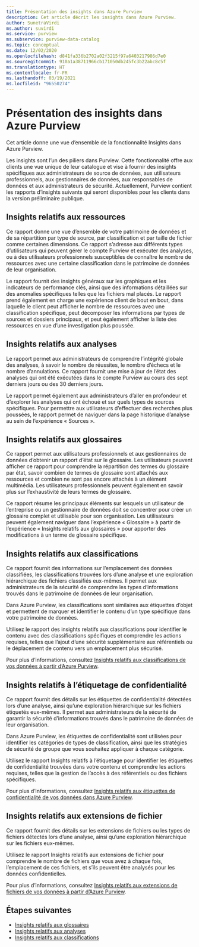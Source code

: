 ```yaml
---
title: Présentation des insights dans Azure Purview
description: Cet article décrit les insights dans Azure Purview.
author: SunetraVirdi
ms.author: suvirdi
ms.service: purview
ms.subservice: purview-data-catalog
ms.topic: conceptual
ms.date: 12/02/2020
ms.openlocfilehash: d841fa336b2702a02f3215f97a6403217986d7e0
ms.sourcegitcommit: 910a1a38711966cb171050db245fc3b22abc8c5f
ms.translationtype: HT
ms.contentlocale: fr-FR
ms.lasthandoff: 03/19/2021
ms.locfileid: "96550274"
---
```

# <a name="understand-insights-in-azure-purview"></a>Présentation des insights dans Azure Purview

Cet article donne une vue d’ensemble de la fonctionnalité Insights dans Azure Purview.

Les insights sont l’un des piliers dans Purview. Cette fonctionnalité offre aux clients une vue unique de leur catalogue et vise à fournir des insights spécifiques aux administrateurs de source de données, aux utilisateurs professionnels, aux gestionnaires de données, aux responsables de données et aux administrateurs de sécurité. Actuellement, Purview contient les rapports d’insights suivants qui seront disponibles pour les clients dans la version préliminaire publique.

## <a name="asset-insights"></a>Insights relatifs aux ressources

Ce rapport donne une vue d’ensemble de votre patrimoine de données et de sa répartition par type de source, par classification et par taille de fichier comme certaines dimensions. Ce rapport s’adresse aux différents types d’utilisateurs qui peuvent gérer le compte Purview et exécuter des analyses, ou à des utilisateurs professionnels susceptibles de connaître le nombre de ressources avec une certaine classification dans le patrimoine de données de leur organisation. 

Le rapport fournit des insights généraux sur les graphiques et les indicateurs de performance clés, ainsi que des informations détaillées sur des anomalies spécifiques telles que les fichiers mal placés. Le rapport prend également en charge une expérience client de bout en bout, dans laquelle le client peut afficher le nombre de ressources avec une classification spécifique, peut décomposer les informations par types de sources et dossiers principaux, et peut également afficher la liste des ressources en vue d’une investigation plus poussée.

## <a name="scan-insights"></a>Insights relatifs aux analyses

Le rapport permet aux administrateurs de comprendre l’intégrité globale des analyses, à savoir le nombre de réussites, le nombre d’échecs et le nombre d’annulations. Ce rapport fournit une mise à jour de l’état des analyses qui ont été exécutées dans le compte Purview au cours des sept derniers jours ou des 30 derniers jours.

Le rapport permet également aux administrateurs d’aller en profondeur et d’explorer les analyses qui ont échoué et sur quels types de sources spécifiques. Pour permettre aux utilisateurs d’effectuer des recherches plus poussées, le rapport permet de naviguer dans la page historique d’analyse au sein de l’expérience « Sources ».

## <a name="glossary-insights"></a>Insights relatifs aux glossaires

Ce rapport permet aux utilisateurs professionnels et aux gestionnaires de données d’obtenir un rapport d’état sur le glossaire. Les utilisateurs peuvent afficher ce rapport pour comprendre la répartition des termes du glossaire par état, savoir combien de termes de glossaire sont attachés aux ressources et combien ne sont pas encore attachés à un élément multimédia. Les utilisateurs professionnels peuvent également en savoir plus sur l’exhaustivité de leurs termes de glossaire. 

Ce rapport résume les principaux éléments sur lesquels un utilisateur de l’entreprise ou un gestionnaire de données doit se concentrer pour créer un glossaire complet et utilisable pour son organisation. Les utilisateurs peuvent également naviguer dans l’expérience « Glossaire » à partir de l’expérience « Insights relatifs aux glossaires » pour apporter des modifications à un terme de glossaire spécifique.

## <a name="classification-insights"></a>Insights relatifs aux classifications

Ce rapport fournit des informations sur l’emplacement des données classifiées, les classifications trouvées lors d’une analyse et une exploration hiérarchique des fichiers classifiés eux-mêmes. Il permet aux administrateurs de la sécurité de comprendre les types d’informations trouvés dans le patrimoine de données de leur organisation. 

Dans Azure Purview, les classifications sont similaires aux étiquettes d’objet et permettent de marquer et identifier le contenu d’un type spécifique dans votre patrimoine de données.

Utilisez le rapport des insights relatifs aux classifications pour identifier le contenu avec des classifications spécifiques et comprendre les actions requises, telles que l’ajout d’une sécurité supplémentaire aux référentiels ou le déplacement de contenu vers un emplacement plus sécurisé.

Pour plus d’informations, consultez [Insights relatifs aux classifications de vos données à partir d’Azure Purview](classification-insights.md).

## <a name="sensitivity-labeling-insights"></a>Insights relatifs à l’étiquetage de confidentialité

Ce rapport fournit des détails sur les étiquettes de confidentialité détectées lors d’une analyse, ainsi qu’une exploration hiérarchique sur les fichiers étiquetés eux-mêmes. Il permet aux administrateurs de la sécurité de garantir la sécurité d’informations trouvés dans le patrimoine de données de leur organisation. 

Dans Azure Purview, les étiquettes de confidentialité sont utilisées pour identifier les catégories de types de classification, ainsi que les stratégies de sécurité de groupe que vous souhaitez appliquer à chaque catégorie.

Utilisez le rapport Insights relatifs à l’étiquetage pour identifier les étiquettes de confidentialité trouvées dans votre contenu et comprendre les actions requises, telles que la gestion de l’accès à des référentiels ou des fichiers spécifiques.

Pour plus d’informations, consultez [Insights relatifs aux étiquettes de confidentialité de vos données dans Azure Purview](sensitivity-insights.md).

## <a name="file-extension-insights"></a>Insights relatifs aux extensions de fichier

Ce rapport fournit des détails sur les extensions de fichiers ou les types de fichiers détectés lors d’une analyse, ainsi qu’une exploration hiérarchique sur les fichiers eux-mêmes. 

Utilisez le rapport Insights relatifs aux extensions de fichier pour comprendre le nombre de fichiers que vous avez à chaque fois, l’emplacement de ces fichiers, et s’ils peuvent être analysés pour les données confidentielles.

Pour plus d’informations, consultez [Insights relatifs aux extensions de fichiers de vos données à partir d’Azure Purview](file-extension-insights.md).

## <a name="next-steps"></a>Étapes suivantes

* [Insights relatifs aux glossaires](glossary-insights.md)
* [Insights relatifs aux analyses](scan-insights.md)
* [Insights relatifs aux classifications](./classification-insights.md)